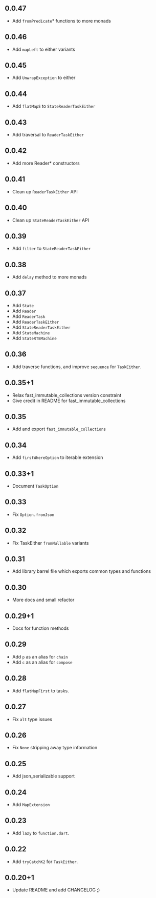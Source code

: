 ## 0.0.47

- Add `fromPredicate`\* functions to more monads

## 0.0.46

- Add `mapLeft` to either variants

## 0.0.45

- Add `UnwrapException` to either

## 0.0.44

- Add `flatMapS` to `StateReaderTaskEither`

## 0.0.43

- Add traversal to `ReaderTaskEither`

## 0.0.42

- Add more Reader\* constructors

## 0.0.41

- Clean up `ReaderTaskEither` API

## 0.0.40

- Clean up `StateReaderTaskEither` API

## 0.0.39

- Add `filter` to `StateReaderTaskEither`

## 0.0.38

- Add `delay` method to more monads

## 0.0.37

- Add `State`
- Add `Reader`
- Add `ReaderTask`
- Add `ReaderTaskEither`
- Add `StateReaderTaskEither`
- Add `StateMachine`
- Add `StateRTEMachine`

## 0.0.36

- Add traverse functions, and improve `sequence` for `TaskEither`.

## 0.0.35+1

- Relax fast_immutable_collections version constraint
- Give credit in README for fast_immutable_collections

## 0.0.35

- Add and export `fast_immutable_collections`

## 0.0.34

- Add `firstWhereOption` to iterable extension

## 0.0.33+1

- Document `TaskOption`

## 0.0.33

- Fix `Option.fromJson`

## 0.0.32

- Fix TaskEither `fromNullable` variants

## 0.0.31

- Add library barrel file which exports common types and functions

## 0.0.30

- More docs and small refactor

## 0.0.29+1

- Docs for function methods

## 0.0.29

- Add `p` as an alias for `chain`
- Add `c` as an alias for `compose`

## 0.0.28

- Add `flatMapFirst` to tasks.

## 0.0.27

- Fix `alt` type issues

## 0.0.26

- Fix `None` stripping away type information

## 0.0.25

- Add json_serializable support

## 0.0.24

- Add `MapExtension`

## 0.0.23

- Add `lazy` to `function.dart`.

## 0.0.22

- Add `tryCatchK2` for `TaskEither`.

## 0.0.20+1

- Update README and add CHANGELOG ;)
